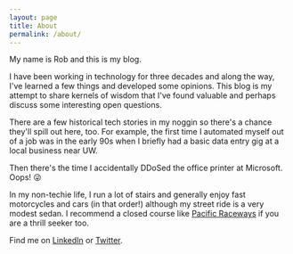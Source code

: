 ```yaml
---
layout: page
title: About
permalink: /about/
---
```


My name is Rob and this is my blog.

I have been working in technology for three decades and along the way, I've learned a few things
and developed some opinions. This blog is my attempt to share kernels of wisdom that I've found
valuable and perhaps discuss some interesting open questions.

There are a few historical tech stories in my noggin so there's a chance they'll spill out here,
too. For example, the first time I automated myself out of a job was in the early 90s when I
briefly had a basic data entry gig at a local business near UW.

Then there's the time I accidentally DDoSed the office printer at Microsoft. Oops! 😜

In my non-techie life, I run a lot of stairs and generally enjoy fast motorcycles and cars (in
that order!) although my street ride is a very modest sedan. I recommend a closed course
like [Pacific Raceways](https://www.youtube.com/watch?v=NgTakNK6T6s) if you are a thrill seeker too.

Find me on [LinkedIn](https://www.linkedin.com/in/robfulwell/) or [Twitter](https://twitter.com/rob_fulwell).

